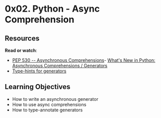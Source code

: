 0x02. Python - Async Comprehension
==================================


Resources
---------

**Read or watch**:

- [PEP 530 -- Asynchronous Comprehensions](https://intranet.alxswe.com/rltoken/hlwtED-iLsdORSgly8DsyQi)- 
[What's New in Python: Asynchronous Comprehensions / Generators](https://intranet.alxswe.com/rltoken/0OkbObYzCKtO7ZUAxfKvkw)
- [Type-hints for generators](https://intranet.alxswe.com/rltoken/l4Fnno568VbVIn9GvrFVtQ)

Learning Objectives
-------------------
- How to write an asynchronous generator
- How to use async comprehensions
- How to type-annotate generators
